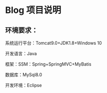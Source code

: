 # Blog 项目说明



## 环境要求：

系统运行平台：Tomcat9.0+JDK1.8+Windows 10

开发语言：Java

框架：SSM：Spring+SpringMVC+MyBatis

数据库：MySql8.0

开发环境：Eclipse
